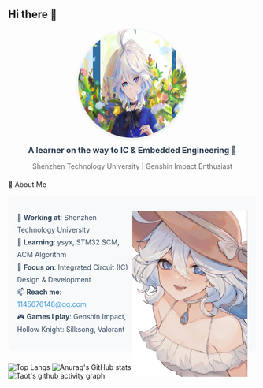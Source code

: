 ## Hi there 👋
<div align="center">
<!-- 头像区域：添加圆角和轻微阴影，提升精致感 -->
<img src="./Furina1.jpg" width="220px" height="220px" style="border-radius: 50%; box-shadow: 0 2px 8px rgba(0,0,0,0.1);" alt="Furina1" />
<h3 style="margin: 12px 0; color: #2c3e50;">A learner on the way to IC & Embedded Engineering 🚀</h3>
<p style="color: #666; margin-bottom: 20px;">Shenzhen Technology University | Genshin Impact Enthusiast</p>
</div>

📌 About Me
<div style="background-color: #f8f9fa; border-radius: 8px; padding: 18px; margin-bottom: 24px;">
<ul style="list-style: none; padding: 0; line-height: 1.8; color: #34495e;">
  <img src="./Furina2.jpg" width="50%" align="right" alt="Furina2" />
<li>🔭 <strong>Working at</strong>: Shenzhen Technology University</li>
<li>🌱 <strong>Learning</strong>: ysyx, STM32 SCM, ACM Algorithm</li>
<li>🤔 <strong>Focus on</strong>: Integrated Circuit (IC) Design & Development</li>
<li>📫 <strong>Reach me</strong>: <a href="mailto:1145676148@qq.com" style="color: #3498db; text-decoration: none;">1145676148@qq.com</a></li>
<li>🎮 <strong>Games I play</strong>: Genshin Impact, Hollow Knight: Silksong, Valorant</li>
</ul>
</div>


![Top Langs](https://github-readme-stats.vercel.app/api/top-langs/?username=Furina318&size_weight=0.5&count_weight=0.5&langs_count=8&theme=transparent)
![Anurag's GitHub stats](https://github-readme-stats.vercel.app/api?username=Furina318&show_icons=true&theme=transparent)
![Taot's github activity graph](https://github-readme-activity-graph.vercel.app/graph?username=Furina318&theme=xcode)
